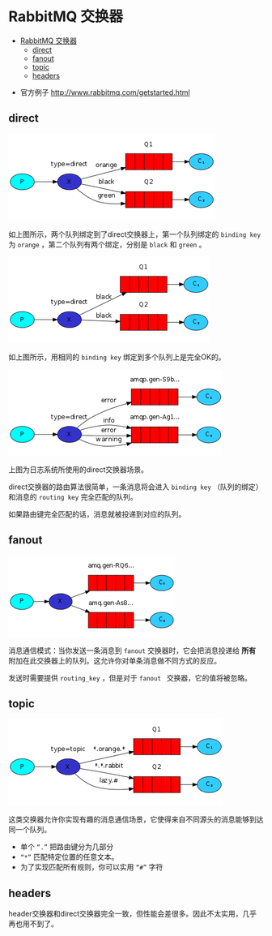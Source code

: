 # RabbitMQ 交换器

<!-- TOC -->

- [RabbitMQ 交换器](#rabbitmq-交换器)
  - [direct](#direct)
  - [fanout](#fanout)
  - [topic](#topic)
  - [headers](#headers)

<!-- /TOC -->


- 官方例子 http://www.rabbitmq.com/getstarted.html

## direct

![](img/direct_1.jpg)

如上图所示，两个队列绑定到了direct交换器上，第一个队列绑定的 `binding key` 为 `orange` ，第二个队列有两个绑定，分别是 `black` 和 `green` 。


![](img/direct_2.jpg)

如上图所示，用相同的 `binding key` 绑定到多个队列上是完全OK的。


![](img/direct_3.jpg)

上图为日志系统所使用的direct交换器场景。

direct交换器的路由算法很简单，一条消息将会进入 `binding key` （队列的绑定） 和消息的 `routing key` 完全匹配的队列。

如果路由键完全匹配的话，消息就被投递到对应的队列。

## fanout

![](img/fanout_1.jpg)


消息通信模式：当你发送一条消息到 `fanout` 交换器时，它会把消息投递给 **所有** 附加在此交换器上的队列。这允许你对单条消息做不同方式的反应。
 
发送时需要提供 `routing_key` ，但是对于 `fanout ` 交换器，它的值将被忽略。

## topic

![](img/topic_1.jpg)

这类交换器允许你实现有趣的消息通信场景，它使得来自不同源头的消息能够到达同一个队列。

- 单个 `“.”` 把路由键分为几部分
- `“*”` 匹配特定位置的任意文本。
- 为了实现匹配所有规则，你可以实用 `“#”` 字符

## headers

header交换器和direct交换器完全一致，但性能会差很多。因此不太实用，几乎再也用不到了。

